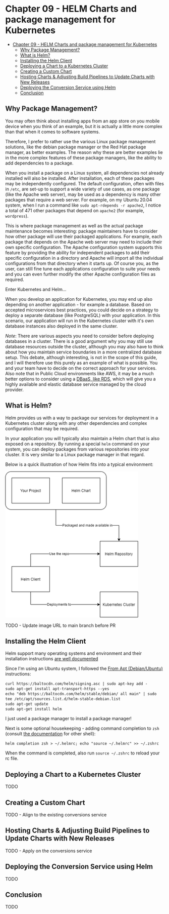 # Chapter 09 - HELM Charts and package management for Kubernetes

- [Chapter 09 - HELM Charts and package management for Kubernetes](#chapter-09---helm-charts-and-package-management-for-kubernetes)
  - [Why Package Management?](#why-package-management)
  - [What is Helm?](#what-is-helm)
  - [Installing the Helm Client](#installing-the-helm-client)
  - [Deploying a Chart to a Kubernetes Cluster](#deploying-a-chart-to-a-kubernetes-cluster)
  - [Creating a Custom Chart](#creating-a-custom-chart)
  - [Hosting Charts & Adjusting Build Pipelines to Update Charts with New Releases](#hosting-charts--adjusting-build-pipelines-to-update-charts-with-new-releases)
  - [Deploying the Conversion Service using Helm](#deploying-the-conversion-service-using-helm)
  - [Conclusion](#conclusion)

## Why Package Management?

You may often think about installing apps from an app store on you mobile device when you think of an example, but it is actually a little more complex than that when it comes to software systems.

Therefore, I prefer to rather use the various Linux package management solutions, like the debian package manager or the Red Hat package manager, as better examples. The reason why these are better examples lie in the more complex features of these package managers, like the ability to add dependencies to a package.

When you install a package on a Linux system, all dependencies not already installed will also be installed. After installation, each of these packages may be independently configured. The default configuration, often with files in `/etc`, are set-up to support a wide variety of use cases, as one package (like the Apache web server), may be used as a dependency is many other packages that require a web server. For example, on my Ubuntu 20.04 system, when I run a command like `sudo apt-rdepends -r apache2`, I notice a total of 471 other packages that depend on `apache2` (for example, `wordpress`). 

This is where package management as well as the actual package maintenance becomes interesting: package maintainers have to consider how other package will use their packaged applications. For example, each package that depends on the Apache web server may need to include their own specific configuration. The Apache configuration system supports this feature by providing the ability for independent packages to add their specific configuration in a directory and Apache will import all the individual configurations from that directory when it starts up. Of course you, as the user, can still fine tune each applications configuration to suite your needs and you can even further modify the other Apache configuration files as required.

Enter Kubernetes and Helm...

When you develop an application for Kubernetes, you may end up also depending on another application - for example a database. Based on accepted microservices best practices, you could decide on a strategy to deploy a separate database (like PostgreSQL) with your application. In this scenario, our application will run in the Kubernetes cluster with it's own database instances also deployed in the same cluster. 

_*Note*_: There are various aspects you need to consider before deploying databases in a cluster. There is a good argument why you may still use database resources outside the cluster, although you may also have to think about how you maintain service boundaries in a more centralized database setup. This debate, although interesting, is not in the scope of this guide, and I will therefore use this purely as an example of what is possible. You and your team have to decide on the correct approach for your services. Also note that in Public Cloud environments like AWS, it may be a much better options to consider using a [DBaaS, like RDS](https://aws.amazon.com/rds/), which will give you a highly available and elastic database service managed by the cloud provider.

## What is Helm?

Helm provides us with a way to package our services for deployment in a Kubernetes cluster along with any other dependencies and complex configuration that may be required.

In your application you will typically also maintain a Helm chart that is also exposed on a repository. By running a special `helm` command on your system, you can deploy packages from various repositories into your cluster. It is very similar to a Linux package manager in that regard.

Below is a quick illustration of how Helm fits into a typical environment:

<a href="https://github.com/nicc777/kubernetes-from-scratch/raw/chapter_09-01/chapter_09/helm-01.png" target="_blank"><img src="https://github.com/nicc777/kubernetes-from-scratch/raw/chapter_09-01/chapter_09/helm-01.png" height="461" width="421" /></a>

TODO - Update image URL to main branch before PR

## Installing the Helm Client

Helm support many operating systems and environment and their installation instructions [are well documented](https://helm.sh/docs/intro/install/)

Since I'm using an Ubuntu system, I followed the [From Apt (Debian/Ubuntu)](https://helm.sh/docs/intro/install/#from-apt-debianubuntu) instructions:

```shell
curl https://baltocdn.com/helm/signing.asc | sudo apt-key add -
sudo apt-get install apt-transport-https --yes
echo "deb https://baltocdn.com/helm/stable/debian/ all main" | sudo tee /etc/apt/sources.list.d/helm-stable-debian.list
sudo apt-get update
sudo apt-get install helm
```

I just used a package manager to install a package manager!

Next is some optional housekeeping - adding command completion to `zsh` (consult [the documentation](https://helm.sh/docs/helm/helm_completion/) for other shell):

```shell
helm completion zsh > ~/.helmrc; echo "source ~/.helmrc" >> ~/.zshrc
```

When the command is completed, also run `source ~/.zshrc` to reload your rc file.

## Deploying a Chart to a Kubernetes Cluster

TODO

## Creating a Custom Chart

TODO - Align to the existing conversions service

## Hosting Charts & Adjusting Build Pipelines to Update Charts with New Releases

TODO - Apply on the conversions service

## Deploying the Conversion Service using Helm

TODO

## Conclusion

TODO



